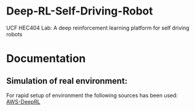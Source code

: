 # Deep-RL-Self-Driving-Robot
UCF HEC404 Lab: A deep reinforcement learning platform for self driving robots
# Documentation
## Simulation of real environment:
For rapid setup of environment the following sources has been used:   
[AWS-DeepRL](https://github.com/aws-robotics/aws-robomaker-sample-application-deepracer)

